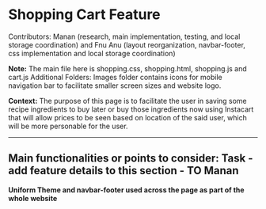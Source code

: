 # Shopping Cart Feature
Contributors: Manan (research, main implementation, testing, and local storage coordination) and Fnu Anu (layout reorganization, navbar-footer, css implementation and local storage coordination)

**Note:** The main file here is shopping.css, shopping.html, shopping.js and cart.js
Additional Folders: Images folder contains icons for mobile navigation bar to 
facilitate smaller screen sizes and website logo. 

**Context:** The purpose of this page is to facilitate the user in saving some recipe ingredients to buy later or buy those ingredients now using Instacart that will allow prices to be seen based on location of the said user, which will be more personable for the user.

---
**Main functionalities or points to consider:**
  Task - add feature details to this section - TO Manan
---

**Uniform Theme and navbar-footer used across the page as part of the whole website**
